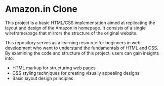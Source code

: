 # Amazon.in Clone

This project is a basic HTML/CSS implementation aimed at replicating the layout and design of the Amazon.in homepage. It consists of a single wireframe/page that mirrors the structure of the original website.

This repository serves as a learning resource for beginners in web development who want to understand the fundamentals of HTML and CSS. By examining the code and structure of this project, users can gain insights into:

- HTML markup for structuring web pages
- CSS styling techniques for creating visually appealing designs
- Basic layout design principles
